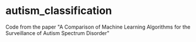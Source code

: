 # autism_classification
Code from the paper "A Comparison of Machine Learning Algorithms for the Surveillance of Autism Spectrum Disorder"
